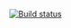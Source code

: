 [![Build status](https://ci.appveyor.com/api/projects/status/ep17gp07jehmpia2?svg=true)](https://ci.appveyor.com/project/Daria/aqa-2-2)
